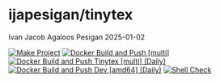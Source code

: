 ijapesigan/tinytex
================
Ivan Jacob Agaloos Pesigan
2025-01-02

<!-- README.md is generated from .setup/readme/README.Rmd. Please edit that file -->

<!-- badges: start -->

[![Make
Project](https://github.com/ijapesigan/docker-tinytex/actions/workflows/make.yml/badge.svg)](https://github.com/ijapesigan/docker-tinytex/actions/workflows/make.yml)
[![Docker Build and Push
\[multi\]](https://github.com/ijapesigan/docker-tinytex/actions/workflows/docker-build-push-multi.yml/badge.svg)](https://github.com/ijapesigan/docker-tinytex/actions/workflows/docker-build-push-multi.yml)
[![Docker Build and Push Tinytex \[multi\]
(Daily)](https://github.com/ijapesigan/docker-tinytex/actions/workflows/docker-build-push-daily-multi-tinytex.yml/badge.svg)](https://github.com/ijapesigan/docker-tinytex/actions/workflows/docker-build-push-daily-multi-tinytex.yml)
[![Docker Build and Push Dev \[amd64\]
(Daily)](https://github.com/ijapesigan/docker-tinytex/actions/workflows/docker-build-push-daily-amd64-tinytex.yml/badge.svg)](https://github.com/ijapesigan/docker-tinytex/actions/workflows/docker-build-push-daily-amd64-tinytex.yml)
[![Shell
Check](https://github.com/ijapesigan/docker-tinytex/actions/workflows/shellcheck.yml/badge.svg)](https://github.com/ijapesigan/docker-tinytex/actions/workflows/shellcheck.yml)
<!-- badges: end -->

